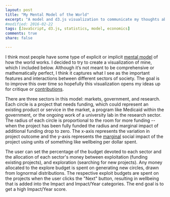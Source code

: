 ```yaml
---
layout: post
title: "My Mental Model of the World"
excerpt: "A model and d3.js visualization to communicate my thoughts about how the world works."
#modified: 2016-02-22
tags: [JavaScript, d3.js, statistics, model, economics]
comments: true
share: false

---
```



I think most people have some type of explicit or implicit [mental model](https://en.wikipedia.org/wiki/Mental_model) of how the world works.  I decided to try to create a visualization of mine, which I included below.  Although it’s not meant to be comprehensive or mathematically perfect, I think it captures what I see as the important features and interactions between different sectors of society. The goal is to improve this over time so hopefully this visualization opens my ideas up for critique or [contributions](https://github.com/psthomas/mental-model).   

There are three sectors in this model: markets, government, and research. Each circle is a project that needs funding, which could represent an existing product or service in the market, a program like Medicaid within the government, or the ongoing work of a university lab in the research sector.  The radius of each circle is proportional to the room for more funding -- when the project has been fully funded the radius and marginal impact of additional funding drop to zero.  The x-axis represents the variation in project outcome and the y-axis represents the [marginal](https://en.wikipedia.org/wiki/Marginal_value) social impact of the project using units of something like wellbeing per dollar spent.

The user can set the percentage of the budget devoted to each sector and the allocation of each sector's money between exploitation (funding existing projects), and exploration (searching for new projects).  Any money allocated to the explore budget is spent on generating new circles, drawn from lognormal distributions.  The respective exploit budgets are spent on the projects when the user clicks the "Next" button, resulting in wellbeing that is added into the Impact and Impact/Year categories.  The end goal is to get a high Impact/Year score.   


<!--https://stackoverflow.com/questions/5867985-->
<div class="outer">
<div class="inner">
<iframe id="vis"
    style="width: 98vw; height: 100vh; border: none; position: relative; right:-50%; scrolling:no;"></iframe>
</div>
</div> 

<!--<script src="https://d3js.org/d3-request.v1.min.js"></script>-->
<script src="https://d3js.org/d3.v4.js"></script>

<script>
d3.request("https://raw.githubusercontent.com/psthomas/mental-model/master/model/model.html")
    .get(function(a) {
        document.getElementById("vis").srcdoc = a.response;
    });
</script>

Here are a few things I hope this visualization demonstrates:

## Diminishing Returns

The marginal impact of each project declines linearly as it's room for funding is used up.  This is a pretty fundamental [concept in economics](https://en.wikipedia.org/wiki/Diminishing_returns) and I think it applies to most situations in the real world.  One aspect of the model that avoids diminishing returns is the exploration phase, as the probability of generating a bubble in each location remains constant over time for each sector.   This fits well with my intuition about the world -- there are diminishing returns to exploiting existing knowledge but not to generating new knowledge.

## Importance of Economic Growth

I think the [income](https://en.wikipedia.org/wiki/Gross_domestic_product#Income_approach) approach to measuring GDP is most helpful for thinking about economic growth in this model.  A certain amount of income is generated in each time step, most of which goes to corporations and individuals.  We as a society then decide what to do with this money in the next time step.  We can leave it with individuals and corporations which ends up largely being invested in markets, or we can tax it and put it into government services or basic research. 

All money left in markets grows at three percent each year to match historical real GDP growth.  This is a simplification for a few reasons.  First, government and research spending are also part of the GDP.  Second, government spending can have a [multiplier effect](https://en.wikipedia.org/wiki/Fiscal_multiplier) especially during recessions.  Third, technological progress is thought to be one of the [main drivers](http://science.sciencemag.org/content/342/6160/817) of long-run growth in at least the [Solow model](https://en.wikipedia.org/wiki/Solow%E2%80%93Swan_model).  But I needed to demonstrate that there would be a penalty over time if the user taxed their whole economy to put the money into research, so this is my solution.   

One of the best approaches to getting a high Impact/Year over the long term is to put 80-90% of the budget in the Market and let it grow.  I suspect the percent of money allocated to markets and the long term growth rate of three percent would be the most important parameters if I ported this over to Python and ran some simulations.  This model behavior fits well with the real world data.  For example, GDP per capita [correlates strongly](https://ourworldindata.org/happiness-and-life-satisfaction/#correlates-determinants-and-consequences) with life satisfaction over time and across countries.

## Social Impact is the Goal

I use social impact as the measure of progress rather than GDP.  I think the distinction between the two is important because if we used GDP, the immediate impacts of government or research would drop substantially (even if they have large indirect effects).  It's only through the lens of wellbeing that many of the actions of government or research make sense.  

## The Roles of Different Sectors

Markets, government, and research all play different roles in the model.  Markets largely work at lower levels of risk, and, although the projects here have lower marginal impacts, the number of opportunities here outnumber those in other sectors.  I estimate lower marginal impacts here because the alternative for a consumer in a competitive marketplace is usually a similar product with a slightly higher price if a company doesn't offer a product.  The rarer case where a single company makes a decision that has a large social impact (because it's truly innovative or has monopoly power) is located in the tail of the distribution.    

Research, on the other hand, is able to accept higher variability for higher social returns.  Researchers are often criticized by the public for working on esoteric projects without clear applications, but occasionally something like [CRISPR-Cas9](http://science.sciencemag.org/content/346/6213/1258096.full) is discovered that has a revolutionary effect.  Both the exploration and exploitation phases of research need to be funded for research to work well -- if no exploitation is funded the highest impact findings never translate into markets.  But if you don't do enough exploration the pipeline of new ideas dries up, which prevents you from taking advantage of the full potential of research.    

The bulk of Government projects exist in a middle ground between markets and research.  This is because governments are often directly addressing problems in areas of market failures like the insurance market for low income individuals.  The marginal impact is fairly large in a situation like this because the counterfactual for an individual with no insurance is probably a delay in treatment until an emergency room visit.  

Occasionally governments need to make a decisions during crises where catastrophic outcomes are possible.  To get a feel for this, consider simulating one of our many nuclear close calls [[3](https://en.wikipedia.org/wiki/List_of_nuclear_close_calls#1950s), [4](http://www.ucsusa.org/sites/default/files/attach/2015/04/Close%20Calls%20with%20Nuclear%20Weapons.pdf)] over and over again with small changes in the initial conditions.  Realistic outcomes for this experiment would probably range from completely avoiding conflict to the destruction of our civilization.  Government impact in situations like these is mainly driven by [path dependence](https://en.wikipedia.org/wiki/Path_dependence) -- the actions can't be undone or modified.  

Research, on the other hand, largely functions by shifting the future into the present more rapidly, so the main benefit is applied during the time before the discovery would have occurred otherwise [[5](http://www.fhi.ox.ac.uk/research-into-neglected-diseases/)]. (Note: this isn't always the case because research can have a time dependent application.  For example, advances in battery technology for storing renewable energy might prevent a path dependent change in our climate right now.)

## The Explore-Exploit Tradeoff

This tradeoff is common in optimization problems across many different domains [[6](https://www.ncbi.nlm.nih.gov/pmc/articles/PMC4410143/), [7](http://lazerlab.net/publication/network-structure-exploration-and-exploitation), [8](https://en.wikipedia.org/wiki/Multi-armed_bandit), [9](https://www.cgdev.org/publication/searching-devil-details-learning-about-development-program-design-working-paper-434)] .  Every society needs to find an equilibrium between present and future benefits, so I thought this would be an important concept to build into the model. 

## Possible Negative Effects

Not every exploration results in a project with an positive expected marginal impact.  For a random 10% of the projects I multiply the impact by -0.5, resulting in a bimodal distribution.  Nevertheless, the project is funded at the same level as other projects because society isn't always very good at discerning impact.  In this model, larger potential negative effects come with higher levels of risk.  For example, some areas of research or government actions have the potential to be catastrophic if we're not careful.  These [catastrophic risks](https://en.wikipedia.org/wiki/Global_catastrophic_risk) would dwarf the rest of these projects in negative or positive impact, which is part of the reason I don't include numerical axes as it's difficult to legibly show the impacts on the same scale. 

## The Role of Philanthropy

Philanthropists could act in this model in a few ways.  First, they could try to choose a existing project with a high marginal impact and fund it until it's marginal impact is lower than a different project, then switch to a new one.  Second, they could fund the exploration phase of research to try to create an opportunity that is better than the existing options.  Finally, they could try to change the model parameters by influencing the political process or funding research about the optimal model settings.  

Philanthropists tend to take many different approaches in society, but I think taking big risks to create new ideas or trying to influence policy for the better are among the best opportunities [[10](http://bostonreview.net/forum/foundations-philanthropy-democracy), [11](http://www.openphilanthropy.org/blog/hits-based-giving), [12](https://ssir.org/articles/entry/the_elusive_craft_of_evaluating_advocacy)].  


## Model Problems

There are a number of problems with this model.  In addition to the ones I mentioned above, here are a few more:

* **Causation isn't so clear cut**.  For example, good economic policy might lead to better functioning markets, which might free up more money for research, which might result in research that improves economic policy.  This seems to operate more like a mutually beneficial relationship where you can't neatly divide things up by causation.
* **Growth isn't fixed**.  I set the growth rate at three percent in this model, but in reality there would be a feedback between the settings and growth.  I might create a future version where the user can change the rate and observe the effect, but adding a feedback would get very complicated.     
* **Can wellbeing be summed?** There are a few [philosophical objections](https://en.wikipedia.org/wiki/Utilitarianism#Aggregating_utility) to summing wellbeing.  Also, some make the point that measuring total wellbeing doesn't account for the distribution of that wellbeing, which is a valid point.    
* **Can money buy everything?**  In the case of a well functioning government, funding might not be the limiting factor on competence.  No amount of project funding will suddenly improve decision making skills in a crisis.  Government competence is something that needs to be built over [decades and centuries](https://www.cgdev.org/publication/capability-traps-mechanisms-persistent-implementation-failure-working-paper-234), and probably depends on something other than funding levels.   
* **Different distributions?** It's possible that the lognormal distribution isn't the best fit for opportunities to do good in the world.  Maybe a power-law distribution would fit better, or maybe I need to change the existing lognormal parameters.  Right now they're tuned for visual communication, not accuracy.  

## Conclusion

I hope you find this model interesting.  It's a first draft, so feel free to critique or [contribute](https://github.com/psthomas/mental-model).  In the future I might create a version that allows people to choose the probability distributions parameters to fit with their intuitions about the world, so stay tuned.

## Appendix A: How It Works

There can be large differences in the impacts of different actions so I generate the data using a [joint](https://en.wikipedia.org/wiki/Joint_probability_distribution) [lognormal](https://en.wikipedia.org/wiki/Log-normal_distribution) probability distribution with a correlation between the risk and impact.  The specifics of how the joint distributions are generated are in the Appendix B below if you're interested.  I leave numbers and units off the axes because I don't think there's a single measure of wellbeing and the relationship between the sectors matters more than the numerical values.      

The user can set the percentage of the budget devoted to each sector and the allocation of each sector's money between exploitation (funding existing projects), and exploration (searching for new projects).  When the user clicks the "Next" button, the exploit budget is allocated to each circle by finding the maximum percentage that can be multiplied times the project funding needs in each sector while staying below the budget.  This means that society funds every project by some amount because it doesn't always know the real marginal impact of each project.  

Here's the section of the code that finds the percentage funding level: 

{% highlight javascript %}

var sum = 0.0,
    pct = 0.0;

while (sum <= exploit_budget) {
    sum = 0.0;
    pct += 0.001;
    for (var j = 0; j < sector.length; j++) {
    	sum += pct * sector[j].size;
    }
}

{% endhighlight %}

As the research projects are funded, the variation associated with each project declines and the bubbles diffuse through the market.  Once a research project has a low enough variation, there's a ten percent chance that it will transition to the market's budget each year.  This aspect of the model isn't perfect, as the transition to markets should be governed by risk with respect to market returns, not risk with respect to social impact.  But if the two are at least correlated I think it's an okay assumption. 

For exploratory funding, new circles are generated from [lognormal distributions](https://en.wikipedia.org/wiki/Log-normal_distribution) with unique mus and sigmas for each of the sectors.  This model is somewhat informed by the concept of an [efficient frontier](https://en.wikipedia.org/wiki/Modern_portfolio_theory#Efficient_frontier_with_no_risk-free_asset) from modern portfolio theory.  Generally, I think there's a positive relationship between risk taking and societal impact, although greater potential for societal harm comes at high levels of risk as well.  

Because markets are driven by a profit motive and have a shorter time horizon, their risk profile and corresponding social impact are lower (smaller mus and sigmas).  Governments and basic research can play at higher levels of risk, so they're rewarded accordingly with higher marginal social impacts (higher mus and sigmas).  Research has more projects in areas of moderately high social impact than government (higher mu), but government has a heavier tail at the very high levels of impact (higher sigma).  The heavier tail for Government is driven by situations like nuclear crises where decisions have the potential to dwarf all the other areas in impact. 


<figure >
	<a href="{{ site.baseurl }}/images/prob_dist.png"><img src="{{ site.baseurl }}/images/prob_dist.png"></a>
	<figcaption>The probability distributions for the marginal impacts of different sectors.</figcaption>
</figure>

Finally, three percent of the money allocated to markets is added to the budget each year.  This is meant to simulate the importance of economic growth, and penalizes putting too much money into research or government.  The growth rate and money allocated to markets are some of the most important factors in the long term performance of the model. 

## Appendix B

Generating samples from a correlated, [joint](https://en.wikipedia.org/wiki/Joint_probability_distribution) lognormal distribution ended up being much more difficult than I thought it would be.  There are a number of resources out there and packages for languages like Python and R, but nothing for JavaScript.  I ended up using [jStat](https://github.com/jstat/jstat) for many of it's distributions and helper functions, along with this [Stackoverflow answer](https://stackoverflow.com/questions/32718752/how-to-generate-correlated-uniform0-1-variables).  

Here are the steps:

1. Create uncorrelated samples drawing from a standard normal distribution (mu=0, sigma=1). 
2. Create a [correlation matrix](https://en.wikipedia.org/wiki/Correlation_and_dependence#Correlation_matrices) with the desired correlation between the samples. 
3. Matrix multiply the [cholesky decomposition](https://en.wikipedia.org/wiki/Cholesky_decomposition) of the correlation matrix with the uncorrelated samples to create correlated normal samples. 
4. Convert the correlated normal samples to correlated uniform samples using the standard normal cumulative distribution function (CDF).  I think the result of this is considered a [copula](https://en.wikipedia.org/wiki/Copula_(probability_theory)).  
5. Use the inverted CDF of the desired lognormal distribution to convert the correlated uniform samples into correlated lognormal samples.  This is called [inverse transform](https://en.wikipedia.org/wiki/Inverse_transform_sampling) sampling.   

Note that the lognormal correlation won't be exactly what you specified in the correlation matrix, but it was close enough for my purposes.  Here's the code:

{% highlight javascript %}

//script src="https://cdn.jsdelivr.net/npm/jstat@latest/dist/jstat.min.js" /script

function generateCopula(rows, columns, correlation) {
    //https://en.wikipedia.org/wiki/Copula_(probability_theory)

    //Create uncorrelated standard normal samples
    var normSamples = jStat.randn(rows, columns);

    //Create lower triangular cholesky decomposition of correlation matrix
    var A = jStat(jStat.cholesky(correlation));

    //Create correlated samples through matrix multiplication
    var normCorrSamples = A.multiply(normSamples);

    //Convert to uniform correlated samples over 0,1 using normal CDF
    var normDist = jStat.normal(0,1);
    var uniformCorrSamples = normCorrSamples.map(function(x) {return normDist.cdf(x);});

    return uniformCorrSamples;

}

function generateCorrLognorm(number, mu, sigma, correlation) {

    //Create uniform correlated copula
    var copula = generateCopula(mu.length, number, correlation);

    //Create unique lognormal distribution for each marginal
    var lognormDists = [];
    for (var i = 0; i < mu.length; i++) {
        lognormDists.push(jStat.lognormal(mu[i], sigma[i]));
    }

    //Generate correlated lognormal samples using the inverse transform method:
    //https://en.wikipedia.org/wiki/Inverse_transform_sampling
    var lognormCorrSamples = copula.map(function(x, row, col) {return lognormDists[row].inv(x);});
    return lognormCorrSamples;
}

var mu = [0,0],
	sigma = [0.25, 0.5],
	correlation = [[1.0, 0.5],[0.5, 1.0]];

var data  = generateCorrLognorm(100, mu, sigma, correlation);


{% endhighlight %}


A nice feature of this approach is that you can use any combination of distributions and create any number of correlated samples.  All you need is to do is create the desired correlation matrix, define the distributions with jStat, and then use their inverted CDFs to convert the copula.   

## References

[1] What's So Special About Science (And How Much Should We Spend on It?). Science. [http://science.sciencemag.org/content/342/6160/817](http://science.sciencemag.org/content/342/6160/817)

[2] Happiness and Life Satisfaction. Our World in Data. [https://ourworldindata.org/happiness-and-life-satisfaction/#correlates-determinants-and-consequences](https://ourworldindata.org/happiness-and-life-satisfaction/#correlates-determinants-and-consequences)

[3] List of nuclear close calls. Wikipedia. [https://en.wikipedia.org/wiki/List_of_nuclear_close_calls#1950s](https://en.wikipedia.org/wiki/List_of_nuclear_close_calls#1950s)

[4] Close Calls with Nuclear Weapons. Union of Concerned Scientists. [http://www.ucsusa.org/sites/default/files/attach/2015/04/Close%20Calls%20with%20Nuclear%20Weapons.pdf](http://www.ucsusa.org/sites/default/files/attach/2015/04/Close%20Calls%20with%20Nuclear%20Weapons.pdf)

[5] Estimating the cost-effectiveness of research into neglected diseases. Future of Humanity Institute. [http://www.fhi.ox.ac.uk/research-into-neglected-diseases/](http://www.fhi.ox.ac.uk/research-into-neglected-diseases/)

[6] Exploration versus exploitation in space, mind, and society.  Trends in Cognitive Science.  [https://www.ncbi.nlm.nih.gov/pmc/articles/PMC4410143/](https://www.ncbi.nlm.nih.gov/pmc/articles/PMC4410143/)

[7] The Network Structure of Exploration and Exploitation.  Administrative Science Quarterly.    [http://lazerlab.net/publication/network-structure-exploration-and-exploitation](http://lazerlab.net/publication/network-structure-exploration-and-exploitation)

[8] Multi-armed bandit. Wikipedia. [https://en.wikipedia.org/wiki/Multi-armed_bandit](https://en.wikipedia.org/wiki/Multi-armed_bandit)

[9] Searching for the Devil in the Details: Learning about Development Program Design.  Center for Global Development.  [https://www.cgdev.org/publication/searching-devil-details-learning-about-development-program-design-working-paper-434](https://www.cgdev.org/publication/searching-devil-details-learning-about-development-program-design-working-paper-434)

[10]  What Are Foundations For? Boston Review. [http://bostonreview.net/forum/foundations-philanthropy-democracy](http://bostonreview.net/forum/foundations-philanthropy-democracy) 

[11] Hits-based Giving. Open Philanthropy Project. [http://www.openphilanthropy.org/blog/hits-based-giving](http://www.openphilanthropy.org/blog/hits-based-giving)

[12] The Elusive Craft of Evaluating Advocacy.  Stanford Social Innovation Review.  [https://ssir.org/articles/entry/the_elusive_craft_of_evaluating_advocacy](https://ssir.org/articles/entry/the_elusive_craft_of_evaluating_advocacy)

[13] Capability Traps? The Mechanisms of Persistent Implementation Failure. Center for Global Development. [https://www.cgdev.org/publication/capability-traps-mechanisms-persistent-implementation-failure-working-paper-234](https://www.cgdev.org/publication/capability-traps-mechanisms-persistent-implementation-failure-working-paper-234)